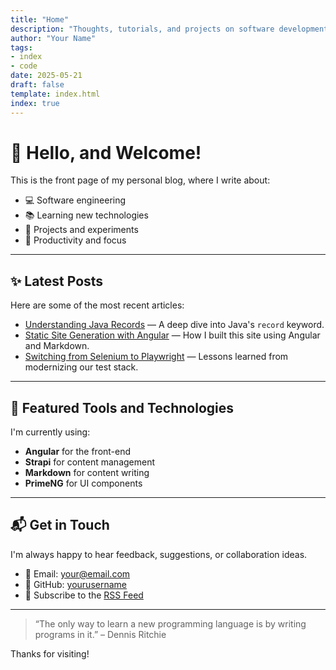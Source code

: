 ```yaml
---
title: "Home"
description: "Thoughts, tutorials, and projects on software development, technology, and more."
author: "Your Name"
tags:
- index
- code
date: 2025-05-21
draft: false
template: index.html
index: true
---
```


# 👋 Hello, and Welcome!

This is the front page of my personal blog, where I write about:

- 💻 Software engineering
- 📚 Learning new technologies
- 🔧 Projects and experiments
- 🎯 Productivity and focus

---

## ✨ Latest Posts

Here are some of the most recent articles:

- [Understanding Java Records](./posts/java-records.md) — A deep dive into Java's `record` keyword.
- [Static Site Generation with Angular](./posts/angular-ssg.md) — How I built this site using Angular and Markdown.
- [Switching from Selenium to Playwright](./posts/playwright-migration.md) — Lessons learned from modernizing our test stack.

---

## 🧰 Featured Tools and Technologies

I'm currently using:

- **Angular** for the front-end
- **Strapi** for content management
- **Markdown** for content writing
- **PrimeNG** for UI components

---

## 📬 Get in Touch

I'm always happy to hear feedback, suggestions, or collaboration ideas.

- 📧 Email: your@email.com
- 🐙 GitHub: [yourusername](https://github.com/yourusername)
- 📝 Subscribe to the [RSS Feed](./rss.xml)

---

> “The only way to learn a new programming language is by writing programs in it.” – Dennis Ritchie

Thanks for visiting!
